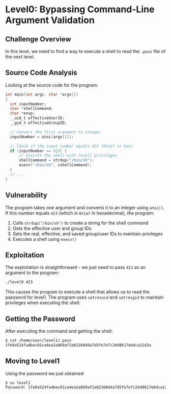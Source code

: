 # Level0: Bypassing Command-Line Argument Validation

## Challenge Overview

In this level, we need to find a way to execute a shell to read the `.pass` file of the next level.

## Source Code Analysis

Looking at the source code for the program:

```c
int main(int argc, char *argv[])
{
  int inputNumber;
  char *shellCommand;
  char *envp;
  __uid_t effectiveUserID;
  __gid_t effectiveGroupID;

  // Convert the first argument to integer
  inputNumber = atoi(argv[1]);

  // Check if the input number equals 423 (0x1a7 in hex)
  if (inputNumber == 423) {
      // Execute the shell with level1 privileges
      shellCommand = strdup("/bin/sh");
      execv("/bin/sh", &shellCommand);
  }
  // ...
}
```

## Vulnerability

The program takes one argument and converts it to an integer using `atoi()`. If this number equals `423` (which is `0x1a7` in hexadecimal), the program:

1. Calls `strdup("/bin/sh")` to create a string for the shell command
2. Gets the effective user and group IDs
3. Sets the real, effective, and saved group/user IDs to maintain privileges
4. Executes a shell using `execv()`

## Exploitation

The exploitation is straightforward - we just need to pass `423` as an argument to the program:

```bash
./level0 423
```

This causes the program to execute a shell that allows us to read the password for level1. The program uses `setresuid` and `setresgid` to maintain privileges when executing the shell.

## Getting the Password

After executing the command and getting the shell:

```bash
$ cat /home/user/level1/.pass
1fe8a524fa4bec01ca4ea2a869af2a02260d4a7d5fe7e7c24d8617e6dca12d3a
```

## Moving to Level1

Using the password we just obtained:

```bash
$ su level1
Password: 1fe8a524fa4bec01ca4ea2a869af2a02260d4a7d5fe7e7c24d8617e6dca12d3a
```
